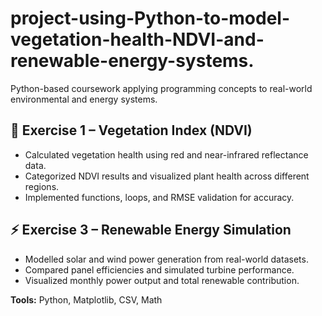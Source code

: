 # project-using-Python-to-model-vegetation-health-NDVI-and-renewable-energy-systems.
Python-based coursework applying programming concepts to real-world environmental and energy systems.

## 🌿 Exercise 1 – Vegetation Index (NDVI)
- Calculated vegetation health using red and near-infrared reflectance data.
- Categorized NDVI results and visualized plant health across different regions.
- Implemented functions, loops, and RMSE validation for accuracy.

## ⚡ Exercise 3 – Renewable Energy Simulation
- Modelled solar and wind power generation from real-world datasets.
- Compared panel efficiencies and simulated turbine performance.
- Visualized monthly power output and total renewable contribution.

**Tools:** Python, Matplotlib, CSV, Math
